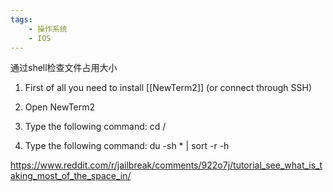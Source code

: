 ```yaml
---
tags:
    - 操作系统
    - IOS
---
```


通过shell检查文件占用大小

1. First of all you need to install [[NewTerm2]] (or connect through SSH)

1. Open NewTerm2

1. Type the following command: cd /

1. Type the following command: du -sh * | sort -r -h



https://www.reddit.com/r/jailbreak/comments/922o7j/tutorial_see_what_is_taking_most_of_the_space_in/

